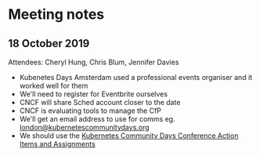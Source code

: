 # Meeting notes

## 18 October 2019
Attendees: Cheryl Hung, Chris Blum, Jennifer Davies

* Kubenetes Days Amsterdam used a professional events organiser and it worked well for them
* We'll need to register for Eventbrite ourselves
* CNCF will share Sched account closer to the date
* CNCF is evaluating tools to manage the CfP
* We'll get an email address to use for comms eg. london@kubernetescommunitydays.org
* We should use the
[Kubernetes Community Days Conference Action Items and Assignments](https://docs.google.com/spreadsheets/d/1bvCiyyDut1seSnBE6pzVevcJkXLeWbxbncvhFsyY8PI/edit#gid=0)
